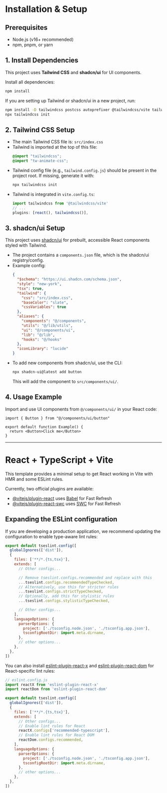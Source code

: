 # Installation & Setup

## Prerequisites

- Node.js (v16+ recommended)
- npm, pnpm, or yarn

## 1. Install Dependencies

This project uses **Tailwind CSS** and **shadcn/ui** for UI components.

Install all dependencies:

```bash
npm install
```

If you are setting up Tailwind or shadcn/ui in a new project, run:

```bash
npm install -D tailwindcss postcss autoprefixer @tailwindcss/vite tailwind-merge
npx tailwindcss init
```

## 2. Tailwind CSS Setup

- The main Tailwind CSS file is: `src/index.css`
- Tailwind is imported at the top of this file:
  ```css
  @import "tailwindcss";
  @import "tw-animate-css";
  ```
- Tailwind config file (e.g., `tailwind.config.js`) should be present in the project root. If missing, generate it with:
  ```bash
  npx tailwindcss init
  ```
- Tailwind is integrated in `vite.config.ts`:
  ```ts
  import tailwindcss from '@tailwindcss/vite'
  // ...
  plugins: [react(), tailwindcss()],
  ```

## 3. shadcn/ui Setup

This project uses [shadcn/ui](https://ui.shadcn.com/) for prebuilt, accessible React components styled with Tailwind.

- The project contains a `components.json` file, which is the shadcn/ui registry/config.
- Example config:
  ```json
  {
    "$schema": "https://ui.shadcn.com/schema.json",
    "style": "new-york",
    "tsx": true,
    "tailwind": {
      "css": "src/index.css",
      "baseColor": "slate",
      "cssVariables": true
    },
    "aliases": {
      "components": "@/components",
      "utils": "@/lib/utils",
      "ui": "@/components/ui",
      "lib": "@/lib",
      "hooks": "@/hooks"
    },
    "iconLibrary": "lucide"
  }
  ```
- To add new components from shadcn/ui, use the CLI:
  ```bash
  npx shadcn-ui@latest add button
  ```
  This will add the component to `src/components/ui/`.

## 4. Usage Example

Import and use UI components from `@/components/ui/` in your React code:

```tsx
import { Button } from "@/components/ui/button"

export default function Example() {
  return <Button>Click me</Button>
}
```

---

# React + TypeScript + Vite

This template provides a minimal setup to get React working in Vite with HMR and some ESLint rules.

Currently, two official plugins are available:

- [@vitejs/plugin-react](https://github.com/vitejs/vite-plugin-react/blob/main/packages/plugin-react) uses [Babel](https://babeljs.io/) for Fast Refresh
- [@vitejs/plugin-react-swc](https://github.com/vitejs/vite-plugin-react/blob/main/packages/plugin-react-swc) uses [SWC](https://swc.rs/) for Fast Refresh

## Expanding the ESLint configuration

If you are developing a production application, we recommend updating the configuration to enable type-aware lint rules:

```js
export default tseslint.config([
  globalIgnores(['dist']),
  {
    files: ['**/*.{ts,tsx}'],
    extends: [
      // Other configs...

      // Remove tseslint.configs.recommended and replace with this
      ...tseslint.configs.recommendedTypeChecked,
      // Alternatively, use this for stricter rules
      ...tseslint.configs.strictTypeChecked,
      // Optionally, add this for stylistic rules
      ...tseslint.configs.stylisticTypeChecked,

      // Other configs...
    ],
    languageOptions: {
      parserOptions: {
        project: ['./tsconfig.node.json', './tsconfig.app.json'],
        tsconfigRootDir: import.meta.dirname,
      },
      // other options...
    },
  },
])
```

You can also install [eslint-plugin-react-x](https://github.com/Rel1cx/eslint-react/tree/main/packages/plugins/eslint-plugin-react-x) and [eslint-plugin-react-dom](https://github.com/Rel1cx/eslint-react/tree/main/packages/plugins/eslint-plugin-react-dom) for React-specific lint rules:

```js
// eslint.config.js
import reactX from 'eslint-plugin-react-x'
import reactDom from 'eslint-plugin-react-dom'

export default tseslint.config([
  globalIgnores(['dist']),
  {
    files: ['**/*.{ts,tsx}'],
    extends: [
      // Other configs...
      // Enable lint rules for React
      reactX.configs['recommended-typescript'],
      // Enable lint rules for React DOM
      reactDom.configs.recommended,
    ],
    languageOptions: {
      parserOptions: {
        project: ['./tsconfig.node.json', './tsconfig.app.json'],
        tsconfigRootDir: import.meta.dirname,
      },
      // other options...
    },
  },
])
```
